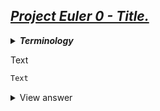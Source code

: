 ## [*Project Euler 0 - Title.*](url "Go to problem page.")

  <details>
  <summary><b><i>Terminology</i></b></summary>  
The fibonacci sequence is $F_{n} = F_{n-1} + F_{n-2}$ where $F_{0}=0, F_{1}=1$. Meaning $F = [0,1,2,3,5,7,12 ...]$. 
  <h2> </h2>
</details>  

Text

```python
Text
```
<details>
  <summary>View answer</summary>  
Text
</details>
